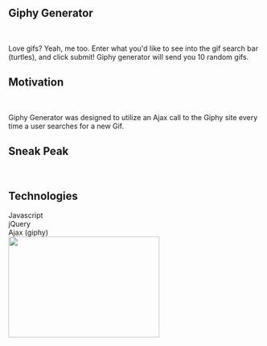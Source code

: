 <h2>Giphy Generator</h2><br>
<p>Love gifs? Yeah, me too. Enter what you'd like to see into the gif search bar (turtles), and click submit! Giphy generator will send you 10 random gifs.</p>

<h2>Motivation</h2><br>
<p>Giphy Generator was designed to utilize an Ajax call to the Giphy site every time a user searches for a new Gif.</p>
  
<h2>Sneak Peak</h2><br>


<h2>Technologies</h2>
Javascript <br>
jQuery <br>
Ajax (giphy) <br>

<img src="https://i.pinimg.com/564x/22/94/55/229455b492d3b29bd9d73fa887125cb2.jpg" data-canonical-src="https://i.pinimg.com/564x/22/94/55/229455b492d3b29bd9d73fa887125cb2.jpg" width="300" height="200" />

